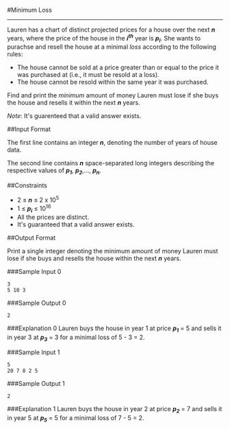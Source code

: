 #Minimum Loss

---

Lauren has a chart of distinct projected prices for a house over the next __*n*__ years, where the price of the house in the __*i<sup>th</sup>*__ year is __*p<sub>i</sub>*__. She wants to purachse and resell the house at a minimal *loss* according to the following rules:

* The house cannot be sold at a price greater than or equal to the price it was purchased at (i.e., it must be resold at a loss).
* The house cannot be resold within the same year it was purchased.

Find and print the _minimum_ amount of money Lauren must lose if she buys the house and resells it within the next __*n*__ years.

_Note_: It's guarenteed that a valid answer exists.

##Input Format

The first line contains an integer __*n*__, denoting the number of years of house data.

The second line contains __*n*__ space-separated long integers describing the respective values of __*p<sub>1</sub>*__, __*p<sub>2</sub>*__,..., __*p<sub>n</sub>*__.

##Constraints

- 2 ≤ __*n*__ ≤ 2 x 10<sup>5</sup>
- 1 ≤ __*p<sub>i</sub>*__ ≤ 10<sup>16</sup>
- All the prices are distinct.
- It's guaranteed that a valid answer exists.

##Output Format

Print a single integer denoting the minimum amount of money Lauren must lose if she buys and resells the house within the next __*n*__ years.

###Sample Input 0
```
3
5 10 3
```
###Sample Output 0
```  
2
```
###Explanation 0
Lauren buys the house in year 1 at price __*p<sub>1</sub>*__ = 5 and sells it in year 3 at __*p<sub>3</sub>*__ = 3 for a minimal loss of 5 - 3 = 2.

###Sample Input 1
```
5
20 7 8 2 5
```
###Sample Output 1
```
2
```
###Explanation 1
Lauren buys the house in year 2 at price __*p<sub>2</sub>*__ = 7 and sells it in year 5 at __*p<sub>5</sub>*__ = 5 for a minimal loss of 7 - 5 = 2.